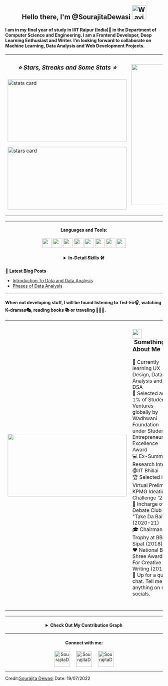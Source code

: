 <h2 align="center"> Hello there, I'm @SourajitaDewasi <img src="https://raw.githubusercontent.com/nixin72/nixin72/master/wave.gif" alt="Waving hand animated gif"
         height="45"
         width="45" /></h2>
  
<h4>
I am in my final year of study in IIIT Raipur (India)📍 in the Department of Computer Science and Engineering. I am a Frontend Developer, Deep Learning Enthusiast and Writer. I’m looking forward to collaborate on Machine Learning, Data Analysis and Web Development Projects. 
</h4>
<table border = "0">
         <tr>
                  <td><h3 align = "center"><i> ⭐ Stars, Streaks and Some Stats ⭐ </i></h3>
                        <p><img align="center" alt= "stats card" height="200px" width="380" src="https://github-readme-streak-stats.herokuapp.com/?user=SourajitaDewasi&theme=radical"/> </p>
                   <p><img alt = "stars card" height="200px" width="380" src="https://github-readme-stats.vercel.app/api?username=SourajitaDewasi&count_private=true&theme=radical&show_icons=true" /></p>
                  </td>
               <td>
              <p>
              <img height="450" width="470" src="https://data.whicdn.com/images/222319615/original.gif" /> </a>
              </p>
                  </td>
           </tr>
    </table>
 
 <hr>
<h4 align="center">Languages and Tools: </h1>
<p align="center">
<div align="center">
  <img src = 'https://github.com/MarikIshtar007/MarikIshtar007/blob/master/images/c-original.svg' width='30'/> <img src = 'https://github.com/MarikIshtar007/MarikIshtar007/blob/master/images/cpp.svg' width='30'/> <img src = 'https://github.com/MarikIshtar007/MarikIshtar007/blob/master/images/python2.png' height='30'/>  <img src = 'https://github.com/MarikIshtar007/MarikIshtar007/blob/master/images/html.svg' width='30'/> <img src = 'https://github.com/MarikIshtar007/MarikIshtar007/blob/master/images/css.svg' width='30'/> <img src = 'https://github.com/MarikIshtar007/MarikIshtar007/blob/master/images/java.svg' width='30'/> <img src = 'https://github.com/MarikIshtar007/MarikIshtar007/blob/master/images/sql.svg' width='30'/> <img src = 'https://github.com/MarikIshtar007/MarikIshtar007/blob/master/images/git.svg' width='30'/>
</div>

<h4 align="center">
<details close>
         <summary align="center"> In-Detail Skills 🛠️</summary></p>

| Programming Languages | Frontend Development | Databases | Operating Systems | IDE | Software | Tools | Others |
| --- | --- | --- | --- | --- | --- | --- | --- |
| ![Java](https://img.shields.io/badge/-Java-05122A?style=flat&logo=Java&logoColor=FFA518)&nbsp;![C](https://img.shields.io/badge/-C-05122A?style=flat&logo=C&logoColor=A8B9CC)&nbsp;![C++](https://img.shields.io/badge/-C++-05122A?style=flat&logo=C%2B%2B&logoColor=00599C)&nbsp;![Python](https://img.shields.io/badge/-Python-05122A?style=flat&logo=python)&nbsp; | ![HTML](https://img.shields.io/badge/-HTML-05122A?style=flat&logo=HTML5)&nbsp;![CSS](https://img.shields.io/badge/-CSS-05122A?style=flat&logo=CSS3&logoColor=1572B6)&nbsp;![Bootstrap](https://img.shields.io/badge/-Bootstrap-05122A?style=flat&logo=bootstrap&logoColor=563D7C)&nbsp;|![MySQL](https://img.shields.io/badge/mysql-%2300f.svg?style=flat&logo=mysql&logoColor=white)&nbsp;![Oracle](https://img.shields.io/badge/Oracle-F80000?style=flat&logo=oracle&logoColor=white)&nbsp;![Sqlite](https://img.shields.io/badge/sqlite-%2307405e.svg?style=flat&logo=sqlite&logoColor=white)&nbsp;| ![Windows](https://img.shields.io/badge/Windows-0078D6?logo=windows&logoColor=white)&nbsp;![Ubuntu](https://img.shields.io/badge/Ubuntu-E95420?style=flat-square&logo=ubuntu&logoColor=white)&nbsp; | ![Visual Studio Code](https://img.shields.io/badge/-Visual%20Studio%20Code-05122A?style=flat&logo=visual-studio-code&logoColor=007ACC)&nbsp;![Eclipse](https://img.shields.io/badge/-Eclipse-05122A?style=flat&logo=eclipse-ide&logoColor=2C2255)&nbsp;![NetBeans IDE](https://img.shields.io/badge/NetBeansIDE-1B6AC6.svg?style=flat&logo=apache-netbeans-ide&logoColor=white)![Intellij](https://img.shields.io/badge/IntelliJ&nbsp;IDEA-000000.svg?logo=intellij-idea&logoColor=white)&nbsp; |![Git](https://img.shields.io/badge/-Git-05122A?style=flat&logo=git)&nbsp;![GitHub](https://img.shields.io/badge/-GitHub-05122A?style=flat&logo=github)&nbsp;|![Sublime](https://img.shields.io/badge/sublime_text-%23575757.svg?logo=sublime-text&logoColor=important)&nbsp;![Notepad](https://img.shields.io/badge/Notepad++-90E59A.svg?logo=notepad%2B%2B&logoColor=black)&nbsp; | ![Colab](https://img.shields.io/badge/Colab-F9AB00?style=flat&logo=googlecolab&color=525252)&nbsp;![Overleaf](https://img.shields.io/badge/Overleaf-47A141?style=flat&logo=Overleaf&logoColor=white)&nbsp; |
</details>
</h4>
</hr>

📕 **Latest Blog Posts**
<!-- BLOG-POST-LIST:START -->
- [ Introduction To Data and Data Analysis ]( https://sourajitad.hashnode.dev/introduction-to-data-and-data-analysis )
- [ Phases of Data Analysis ]( https://sourajitad.hashnode.dev/phases-of-data-analysis )
<!-- BLOG-POST-LIST:END -->


<hr>
<table border="0">
<tr><h4> When not developing stuff, I will be found listening to Ted-Ex🎧, watching K-dramas🎭, reading books 📚 or traveling 🚵🏾‍♂️. </h4>
 <td><img align="left" height = "200px" width="380" src="https://github-readme-stats.vercel.app/api/top-langs?username=SourajitaDewasi&langs_count=5&theme=radical" /> </td>       
<td>          
         <h3><img src="https://media.giphy.com/media/ObNTw8Uzwy6KQ/giphy.gif" width="30">&nbsp;Something About Me </h3>
📔   Currently learning UX Design, Data Analysis and DSA <br> 
🥇   Selected as 1% of Student Ventures globally by Wadhwani Foundation under Student Entrepreneurship Excellence Award<br>
💻   Ex-Summer Research Intern @IIT Bhillai<br> 
🏆   Selected in Virtual Prelims of KPMG Ideation Challenge '21<br> 
🎤   Incharge of Debate Club "Take Da Bait"(2020-21) <br>
🎓   Chairman's Trophy at BBPS Sipat (2018) <br> 
❤️   National Bal Shree Awardee For Creative Writing (2015)<br> 
💭   Up for a quick chat. Tell me anything on my socials. <br> 

</hr>
<br><br>
</td>
 </tr>
 </table>
<hr>
<h4 align="center">
<details close>
<summary align="center">Check Out My Contribution Graph</summary>
<img src="https://activity-graph.herokuapp.com/graph?username=SourajitaDewasi&theme=radical"/>
</details>
</h4>
</hr>

<hr>
<h4 align="center">Connect with me:</h4>
<p align="center">
<a href="https://twitter.com/SourajitaD" target="blank"><img align="center" src="https://cdn-icons-png.flaticon.com/512/124/124021.png" alt="SourajitaD" height="50" width="50" /></a> &nbsp;&nbsp;&nbsp;
<a href="https://www.linkedin.com/in/sourajita-dewasi-52b3b4193/" target="blank"><img align="center" src="https://cdn-icons-png.flaticon.com/512/174/174857.png" alt="SourajitaD" height="50" width="50" /></a>&nbsp;&nbsp;&nbsp;&nbsp;
<a href="https://www.yourquote.in/sourajita-d-smae/quotes" target="blank"><img align="center" src="https://www.yourquote.in/icon512.png" alt="SourajitaD" height="50" width="50" /></a>
</p>
</hr>

<!---
SourajitaDewasi/SourajitaDewasi is a ✨ special ✨ repository because its `README.md` (this file) appears on your GitHub profile.
You can click the Preview link to take a look at your changes.
--->
------
Credit:[Sourajita Dewasi](https://github.com/SourajitaDewasi)
Date: 19/07/2022
